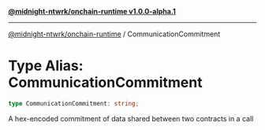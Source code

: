[**@midnight-ntwrk/onchain-runtime v1.0.0-alpha.1**](../README.md)

***

[@midnight-ntwrk/onchain-runtime](../globals.md) / CommunicationCommitment

# Type Alias: CommunicationCommitment

```ts
type CommunicationCommitment: string;
```

A hex-encoded commitment of data shared between two contracts in a call
